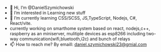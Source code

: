 - 👋 Hi, I’m @DanielSzymichowski
- 👀 I’m interested in Learning new stuff
- 🌱 I’m currently learning CSS/SCSS, JS,TypeScript, Nodejs, C#, React/vite.
-    currently working on smarthome system based on react, nodejs,c++, raspberry as an miniserver, mulitiple devices as esp8266 including two-way communication(wifi,bluetooth,i2c) and bunch of relays
- 📫 How to reach me? By emaill: daniel.szymichowski23@gmial.com

<!---
DanielSzymichowski/DanielSzymichowski is a ✨ special ✨ repository because its `README.md` (this file) appears on your GitHub profile.
You can click the Preview link to take a look at your changes.
--->
